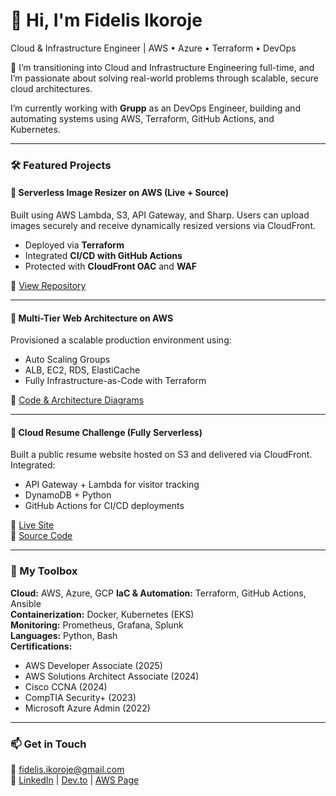 # 👋 Hi, I'm Fidelis Ikoroje
Cloud & Infrastructure Engineer | AWS • Azure • Terraform • DevOps

🔧 I’m transitioning into Cloud and Infrastructure Engineering full-time, and I’m passionate about solving real-world problems through scalable, secure cloud architectures.

I’m currently working with **Grupp** as an DevOps Engineer, building and automating systems using AWS, Terraform, GitHub Actions, and Kubernetes.

---

### 🛠️ Featured Projects

#### 🔹 Serverless Image Resizer on AWS (Live + Source)
Built using AWS Lambda, S3, API Gateway, and Sharp. Users can upload images securely and receive dynamically resized versions via CloudFront.  
- Deployed via **Terraform**
- Integrated **CI/CD with GitHub Actions**
- Protected with **CloudFront OAC** and **WAF**

🔗 [View Repository](https://github.com/Fidelisesq/serverless-image-resizer)

---

#### 🔹 Multi-Tier Web Architecture on AWS
Provisioned a scalable production environment using:
- Auto Scaling Groups
- ALB, EC2, RDS, ElastiCache
- Fully Infrastructure-as-Code with Terraform

🔗 [Code & Architecture Diagrams](https://github.com/Fidelisesq/aws-multi-tier-arch)

---

#### 🔹 Cloud Resume Challenge (Fully Serverless)
Built a public resume website hosted on S3 and delivered via CloudFront. Integrated:
- API Gateway + Lambda for visitor tracking
- DynamoDB + Python
- GitHub Actions for CI/CD deployments

🔗 [Live Site](https://your-resume-url.com)  
🔗 [Source Code](https://github.com/Fidelisesq/cloud-resume-challenge)

---

### 🧰 My Toolbox
**Cloud:** AWS, Azure, GCP
**IaC & Automation:** Terraform, GitHub Actions, Ansible  
**Containerization:** Docker, Kubernetes (EKS)  
**Monitoring:** Prometheus, Grafana, Splunk  
**Languages:** Python, Bash  
**Certifications:**  
- AWS Developer Associate (2025)  
- AWS Solutions Architect Associate (2024)  
- Cisco CCNA (2024)  
- CompTIA Security+ (2023)  
- Microsoft Azure Admin (2022)  

---

### 📫 Get in Touch
📧 fidelis.ikoroje@gmail.com  
🔗 [LinkedIn](https://www.linkedin.com/in/fidelis-ikoroje) | [Dev.to](https://dev.to/fidelisesq) | [AWS Page](https://builder.aws.com/content/2xldyFDXn5Tkkeg5A4yEK6hQDXx/serverless-image-resizer-on-aws)
